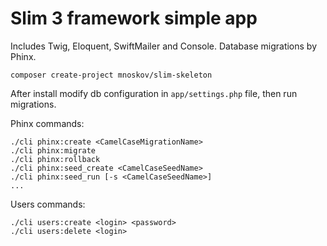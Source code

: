 # Slim 3 framework simple app
Includes Twig, Eloquent, SwiftMailer and Console. Database migrations by Phinx.

```
composer create-project mnoskov/slim-skeleton
```

After install modify db configuration in `app/settings.php` file, then run migrations.

Phinx commands:
```
./cli phinx:create <CamelCaseMigrationName>
./cli phinx:migrate
./cli phinx:rollback
./cli phinx:seed_create <CamelCaseSeedName>
./cli phinx:seed_run [-s <CamelCaseSeedName>]
...
```

Users commands:
```
./cli users:create <login> <password>
./cli users:delete <login>
```
